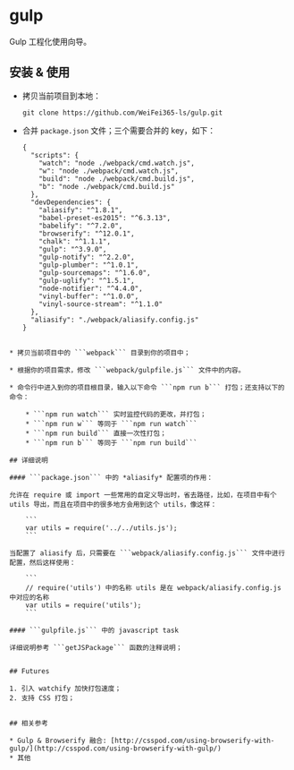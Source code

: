 # gulp

Gulp 工程化使用向导。


## 安装 & 使用

* 拷贝当前项目到本地：

	```
	git clone https://github.com/WeiFei365-ls/gulp.git
	```

* 合并 ```package.json``` 文件；三个需要合并的 key，如下：

	```
	{
	  "scripts": {
	    "watch": "node ./webpack/cmd.watch.js",
	    "w": "node ./webpack/cmd.watch.js",
	    "build": "node ./webpack/cmd.build.js",
	    "b": "node ./webpack/cmd.build.js"
	  },
	  "devDependencies": {
	    "aliasify": "^1.8.1",
	    "babel-preset-es2015": "^6.3.13",
	    "babelify": "^7.2.0",
	    "browserify": "^12.0.1",
	    "chalk": "^1.1.1",
	    "gulp": "^3.9.0",
	    "gulp-notify": "^2.2.0",
	    "gulp-plumber": "^1.0.1",
	    "gulp-sourcemaps": "^1.6.0",
	    "gulp-uglify": "^1.5.1",
	    "node-notifier": "^4.4.0",
	    "vinyl-buffer": "^1.0.0",
	    "vinyl-source-stream": "^1.1.0"
	  },
	  "aliasify": "./webpack/aliasify.config.js"
	}
```

* 拷贝当前项目中的 ```webpack``` 目录到你的项目中；

* 根据你的项目需求，修改 ```webpack/gulpfile.js``` 文件中的内容。

* 命令行中进入到你的项目根目录，输入以下命令 ```npm run b``` 打包；还支持以下的命令：

	* ```npm run watch``` 实时监控代码的更改，并打包；
	* ```npm run w``` 等同于 ```npm run watch```
	* ```npm run build``` 直接一次性打包；
	* ```npm run b``` 等同于 ```npm run build```

## 详细说明

#### ```package.json``` 中的 *aliasify* 配置项的作用：

允许在 require 或 import 一些常用的自定义导出时，省去路径，比如，在项目中有个 utils 导出，而且在项目中的很多地方会用到这个 utils，像这样：

	```
	var utils = require('../../utils.js');
	```

当配置了 aliasify 后，只需要在 ```webpack/aliasify.config.js``` 文件中进行配置，然后这样使用：

	```
	// require('utils') 中的名称 utils 是在 webpack/aliasify.config.js 中对应的名称
	var utils = require('utils');
	```

#### ```gulpfile.js``` 中的 javascript task

详细说明参考 ```getJSPackage``` 函数的注释说明；


## Futures

1. 引入 watchify 加快打包速度；
2. 支持 CSS 打包；


## 相关参考

* Gulp & Browserify 融合: [http://csspod.com/using-browserify-with-gulp/](http://csspod.com/using-browserify-with-gulp/)
* 其他

